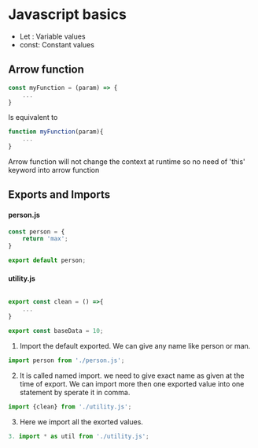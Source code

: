 # Javascript basics

- Let : Variable values
- const: Constant values

## Arrow function

```javascript
const myFunction = (param) => {
    ...
}
```
Is equivalent to 

```javascript
function myFunction(param){
    ...
}
```

Arrow function will not change the context at runtime so no need of 'this' keyword into arrow function

## Exports and Imports

#### person.js

```javascript
const person = {
    return 'max';
}

export default person;
```

#### utility.js

```javascript

export const clean = () =>{
    ...
}

export const baseData = 10;

```


1. Import the default exported. We can give any name like person or man.

```javascript
import person from './person.js';
```

2. It is called named import. we need to give exact name as given at the time of export. We can import more then one exported value into one statement by sperate it in comma.

```javascript
import {clean} from './utility.js';
```
3. Here we import all the exorted values.

```javascript
3. import * as util from './utility.js';
```
